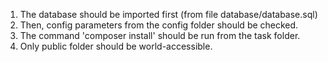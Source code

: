 1. The database should be imported first (from file database/database.sql)
2. Then, config parameters from the config folder should be checked. 
3. The command 'composer install' should be run from the task folder.
4. Only public folder should be world-accessible.
 